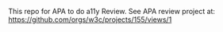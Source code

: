 This repo for APA to do a11y Review.
See APA review project at: https://github.com/orgs/w3c/projects/155/views/1

